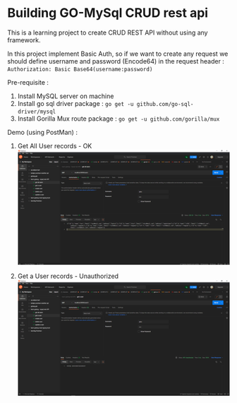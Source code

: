 # Building GO-MySql CRUD rest api

This is a learning project to create CRUD REST API without using any framework.

In this project implement Basic Auth, so if we want to create any request we should define username and password (Encode64) in the request header : `Authorization: Basic Base64(username:password)`

Pre-requisite :
1. Install MySQL server on machine
2. Install go sql driver package        : `go get -u github.com/go-sql-driver/mysql`
3. Install Gorilla Mux route package    : `go get -u github.com/gorilla/mux`

Demo (using PostMan) :
1. Get All User records - OK
![alt text](https://github.com/aryanicosa/go-mysql-rest-api/blob/main/doc/Correct_Basic_Auth.PNG)

2. Get a User records - Unauthorized
![alt text](https://github.com/aryanicosa/go-mysql-rest-api/blob/main/doc/Unauthorized_basic_auth.PNG)